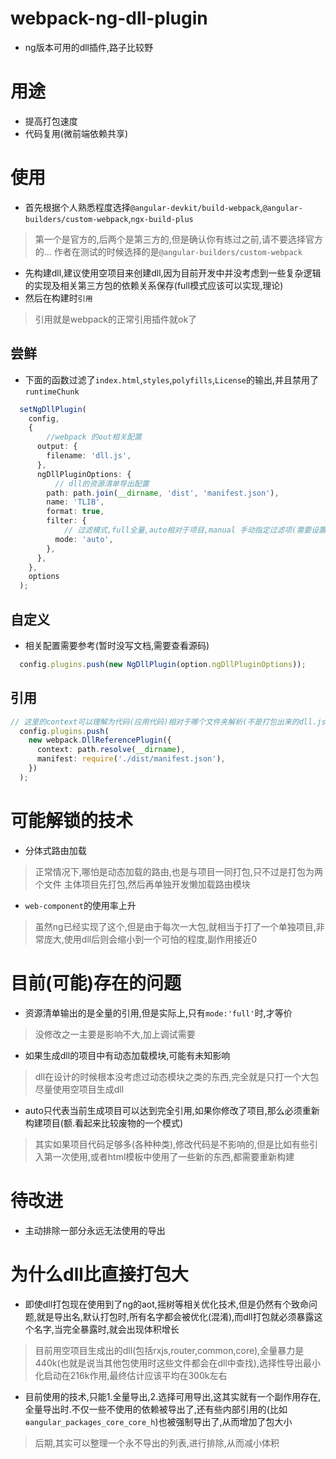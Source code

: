 # webpack-ng-dll-plugin
- ng版本可用的dll插件,路子比较野
# 用途
- 提高打包速度
- 代码复用(微前端依赖共享)
# 使用
- 首先根据个人熟悉程度选择`@angular-devkit/build-webpack`,`@angular-builders/custom-webpack`,`ngx-build-plus`
> 第一个是官方的,后两个是第三方的,但是确认你有练过之前,请不要选择官方的...
> 作者在测试的时候选择的是`@angular-builders/custom-webpack`
- 先构建dll,建议使用空项目来创建dll,因为目前开发中并没考虑到一些复杂逻辑的实现及相关第三方包的依赖关系保存(full模式应该可以实现,理论)
- 然后在构建时`引用`
> 引用就是webpack的正常引用插件就ok了

## 尝鲜
- 下面的函数过滤了`index.html`,`styles`,`polyfills`,`License`的输出,并且禁用了`runtimeChunk`
```ts
  setNgDllPlugin(
    config,
    {
        //webpack 的out相关配置
      output: {
        filename: 'dll.js',
      },
      ngDllPluginOptions: {
          // dll的资源清单导出配置
        path: path.join(__dirname, 'dist', 'manifest.json'),
        name: 'TLIB',
        format: true,
        filter: {
            // 过滤模式,full全量,auto相对于项目,manual 手动指定过滤项(需要设置map)
          mode: 'auto',
        },
      },
    },
    options
  );
```

## 自定义
- 相关配置需要参考(暂时没写文档,需要查看源码)
```ts
  config.plugins.push(new NgDllPlugin(option.ngDllPluginOptions));
```

## 引用
```ts
// 这里的context可以理解为代码(应用代码)相对于哪个文件夹解析(不是打包出来的dll.js,如果正确引用,你会发现把dll.js删掉,也不会影响打包),如果发现打包出来的东西没有使用这个,应该就是这个配置错了
  config.plugins.push(
    new webpack.DllReferencePlugin({
      context: path.resolve(__dirname),
      manifest: require('./dist/manifest.json'),
    })
  );
```
# 可能解锁的技术
- 分体式路由加载
> 正常情况下,哪怕是动态加载的路由,也是与项目一同打包,只不过是打包为两个文件
> 主体项目先打包,然后再单独开发懒加载路由模块
- `web-component`的使用率上升
> 虽然ng已经实现了这个,但是由于每次一大包,就相当于打了一个单独项目,非常庞大,使用dll后则会缩小到一个可怕的程度,副作用接近0
# 目前(可能)存在的问题
- 资源清单输出的是全量的引用,但是实际上,只有`mode:'full'`时,才等价
> 没修改之一主要是影响不大,加上调试需要
- 如果生成dll的项目中有动态加载模块,可能有未知影响
> dll在设计的时候根本没考虑过动态模块之类的东西,完全就是只打一个大包
> 尽量使用空项目生成dll
- auto只代表当前生成项目可以达到完全引用,如果你修改了项目,那么必须重新构建项目(额.看起来比较废物的一个模式)
> 其实如果项目代码足够多(各种种类),修改代码是不影响的,但是比如有些引入第一次使用,或者html模板中使用了一些新的东西,都需要重新构建
# 待改进
- 主动排除一部分永远无法使用的导出
# 为什么dll比直接打包大
- 即使dll打包现在使用到了ng的aot,摇树等相关优化技术,但是仍然有个致命问题,就是导出名,默认打包时,所有名字都会被优化(混淆),而dll打包就必须暴露这个名字,当完全暴露时,就会出现体积增长
> 目前用空项目生成出的dll(包括rxjs,router,common,core),全量暴力是440k(也就是说当其他包使用时这些文件都会在dll中查找),选择性导出最小化启动在216k作用,最终估计应该平均在300k左右
- 目前使用的技术,只能1.全量导出,2.选择可用导出,这其实就有一个副作用存在,全量导出时.不仅一些不使用的依赖被导出了,还有些内部引用的(比如`ɵangular_packages_core_core_h`)也被强制导出了,从而增加了包大小
> 后期,其实可以整理一个永不导出的列表,进行排除,从而减小体积